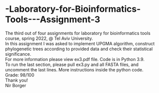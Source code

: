 # -Laboratory-for-Bioinformatics-Tools---Assignment-3
The third out of four assignments for laboratory for bioinformatics tools course, spring 2022, @ Tel Aviv University. \
In this assignment I was asked to implement UPGMA algorithm, construct phylogenetic trees according to provided data and check their statistical significance. \
For more information please view ex3.pdf file. Code is in Python 3.9. \
To run the last section, please pull ex3.py and all FASTA files, and uncomment the last lines. More instructions inside the python code. \
Grade: 98/100 \
Thank you! \
Nir Borger
